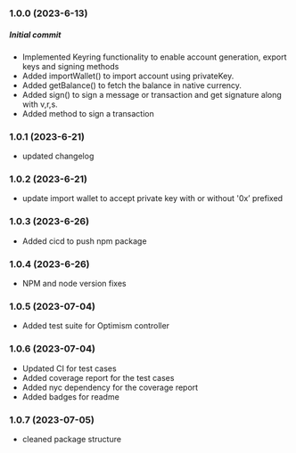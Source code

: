 ### 1.0.0 (2023-6-13)

##### Initial commit

- Implemented Keyring functionality to enable account generation, export keys and signing methods
- Added importWallet() to import account using privateKey.
- Added getBalance() to fetch the balance in native currency.
- Added sign() to sign a message or transaction and get signature along with v,r,s.
- Added method to sign a transaction

### 1.0.1 (2023-6-21)

- updated changelog

### 1.0.2 (2023-6-21)

- update import wallet to accept private key with or without '0x’ prefixed

### 1.0.3 (2023-6-26)

- Added cicd to push npm package

### 1.0.4 (2023-6-26)

- NPM and node version fixes

### 1.0.5 (2023-07-04)

- Added test suite for Optimism controller

### 1.0.6 (2023-07-04)

- Updated CI for test cases
- Added coverage report for the test cases
- Added nyc dependency for the coverage report
- Added badges for readme

### 1.0.7 (2023-07-05)

- cleaned package structure